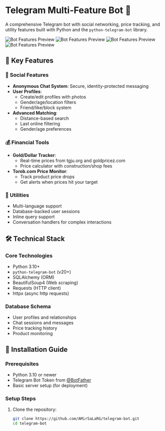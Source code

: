 # Telegram Multi-Feature Bot 🤖

A comprehensive Telegram bot with social networking, price tracking, and utility features built with Python and the `python-telegram-bot` library.

![Bot Features Preview](https://lh3.googleusercontent.com/pw/AP1GczMLb2lqhsWOBwCct1AcEhkWTdzj7NkrR4b_QkPY9LxvCRawKw5P6jz_H0J_my0CFnaE6kbAgrdsnkqIdMVqOlzkZK4XhAYnwF48M6BXSPKGHAMc_FUZMzHhF_KBVGxGl6AQR3CxTq-ncNK2-svm41Ti=w756-h1147-s-no-gm?authuser=0)
![Bot Features Preview](https://lh3.googleusercontent.com/pw/AP1GczMNFbW2PDkRMaSQte-FmROGrd5kUZaUPTipo1Mw5tED3ARORJjflrLEQdpnTv5Y-sAP4RWzECeVnDVzouriiTuaZgO6pfC0WeC1sM8qOLJAKhb0s8KLGg7NANtV0uvjvGCVGrvyJw76iOYFcK4TCWKD=w742-h1131-s-no-gm?authuser=0)
![Bot Features Preview](https://lh3.googleusercontent.com/pw/AP1GczM2e_NNpyjMbsm1K_EyeCa82hwzb6auCiypCNIml_Me0TmcQt-Npi5nIpNVBLqICPo09rGgC0zamX9eAaB3cLJ7DHLMouNILH2x-Hdsb1KB8COCtrzYI3Fcm7dEmFgBr4nSGfPOg9g0aoi1r9TKfB8r=w716-h1187-s-no-gm?authuser=0)
![Bot Features Preview](https://lh3.googleusercontent.com/pw/AP1GczNU58bmHN6XL5DwwmGE0sVl0Z2vbkwI9qnqKcbfeOAV3WD_gxme58FoDihHy6CMGBD8Qfj_vnYbq_zfyLiFHk2i4KqX748AHIylRQ-6DnvqzTBBX5YvqWGbubYPSYYe0HgeP_vd74FpU7rvSVE-JyMu=w720-h1187-s-no-gm?authuser=0)

## 🌟 Key Features

### 💬 Social Features

- **Anonymous Chat System**: Secure, identity-protected messaging
- **User Profiles**:
  - Create/edit profiles with photos
  - Gender/age/location filters
  - Friend/like/block system
- **Advanced Matching**:
  - Distance-based search
  - Last online filtering
  - Gender/age preferences

### 💰 Financial Tools

- **Gold/Dollar Tracker**:
  - Real-time prices from tgju.org and goldpricez.com
  - Price calculator with construction/shop fees
- **Torob.com Price Monitor**:
  - Track product price drops
  - Get alerts when prices hit your target

### 🔧 Utilities

- Multi-language support
- Database-backed user sessions
- Inline query support
- Conversation handlers for complex interactions

## 🛠 Technical Stack

### Core Technologies

- Python 3.10+
- `python-telegram-bot` (v20+)
- SQLAlchemy (ORM)
- BeautifulSoup4 (Web scraping)
- Requests (HTTP client)
- httpx (async http requests)

### Database Schema

- User profiles and relationships
- Chat sessions and messages
- Price tracking history
- Product monitoring

## 🚀 Installation Guide

### Prerequisites

- Python 3.10 or newer
- Telegram Bot Token from [@BotFather](https://t.me/BotFather)
- Basic server setup (for deployment)

### Setup Steps

1. Clone the repository:
   ```bash
   git clone https://github.com/AMirSaLaRG/telegram-bot.git
   cd telegram-bot
   ```
